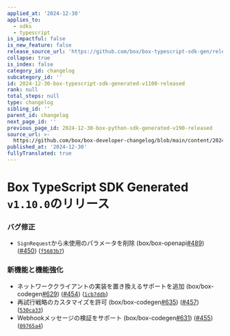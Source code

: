 ```yaml
---
applied_at: '2024-12-30'
applies_to:
  - sdks
  - typescript
is_impactful: false
is_new_feature: false
release_source_url: 'https://github.com/box/box-typescript-sdk-gen/releases/tag/v1.10.0'
collapse: true
is_index: false
category_id: changelog
subcategory_id: ''
id: 2024-12-30-box-typescript-sdk-generated-v1100-released
rank: null
total_steps: null
type: changelog
sibling_id: ''
parent_id: changelog
next_page_id: ''
previous_page_id: 2024-12-30-box-python-sdk-generated-v190-released
source_url: >-
  https://github.com/box/box-developer-changelog/blob/main/content/2024/12-30-box-typescript-sdk-generated-v1100-released.md
published_at: '2024-12-30'
fullyTranslated: true
---
```

# Box TypeScript SDK Generated `v1.10.0`のリリース

### バグ修正

* `SignRequest`から未使用のパラメータを削除 (box/box-openapi[#489][1]) ([#450][2]) ([`f5683b7`][3])

### 新機能と機能強化

* ネットワーククライアントの実装を置き換えるサポートを追加 (box/box-codegen[#629][4]) ([#454][5]) ([`1cb7ddb`][6])
* 再試行戦略のカスタマイズを許可 (box/box-codegen[#635][7]) ([#457][8]) ([`530ca33`][9])
* Webhookメッセージの検証をサポート (box/box-codegen[#631][10]) ([#455][11]) ([`09765a4`][12])

[1]: https://github.com/box/box-typescript-sdk-gen/issues/489

[2]: https://github.com/box/box-typescript-sdk-gen/issues/450

[3]: https://github.com/box/box-typescript-sdk-gen/commit/f5683b703625dd8d504ca52100f692cb8440a474

[4]: https://github.com/box/box-typescript-sdk-gen/issues/629

[5]: https://github.com/box/box-typescript-sdk-gen/issues/454

[6]: https://github.com/box/box-typescript-sdk-gen/commit/1cb7ddb3ada79cebc27fbfce9df90cd8ebad353c

[7]: https://github.com/box/box-typescript-sdk-gen/issues/635

[8]: https://github.com/box/box-typescript-sdk-gen/issues/457

[9]: https://github.com/box/box-typescript-sdk-gen/commit/530ca33ff3635581bd8ee91a82bc9f000b18812b

[10]: https://github.com/box/box-typescript-sdk-gen/issues/631

[11]: https://github.com/box/box-typescript-sdk-gen/issues/455

[12]: https://github.com/box/box-typescript-sdk-gen/commit/09765a42fe25f15095bd1bd0d1377f2da222c9e4
